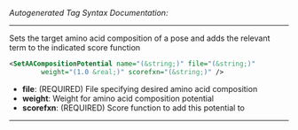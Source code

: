 <!-- THIS IS AN AUTOGENERATED FILE: Don't edit it directly, instead change the schema definition in the code itself. -->

_Autogenerated Tag Syntax Documentation:_

---
Sets the target amino acid composition of a pose and adds the relevant term to the indicated score function

```xml
<SetAACompositionPotential name="(&string;)" file="(&string;)"
        weight="(1.0 &real;)" scorefxn="(&string;)" />
```

-   **file**: (REQUIRED) File specifying desired amino acid composition
-   **weight**: Weight for amino acid composition potential
-   **scorefxn**: (REQUIRED) Score function to add this potential to

---

